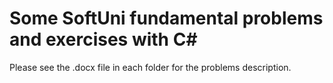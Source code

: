 # Some SoftUni fundamental problems and exercises with C#
Please see the .docx file in each folder for the problems description.
